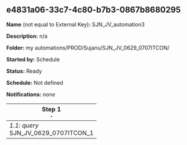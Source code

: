 ## e4831a06-33c7-4c80-b7b3-0867b8680295

**Name** (not equal to External Key)**:** SJN_JV_automation3

**Description:** n/a

**Folder:** my automations/PROD/Sujanu/SJN_JV_0629_0707ITCON/

**Started by:** Schedule

**Status:** Ready

**Schedule:** Not defined

**Notifications:** _none_


| Step 1<br>_<small>-</small>_ |
| --- |
| _1.1: query_<br>SJN_JV_0629_0707ITCON_1 |
